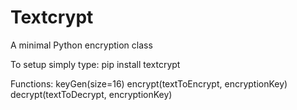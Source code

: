# Textcrypt
A minimal Python encryption class 

To setup simply type:
pip install textcrypt

Functions:
keyGen(size=16)
encrypt(textToEncrypt, encryptionKey)
decrypt(textToDecrypt, encryptionKey)
